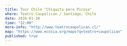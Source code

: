 ```yaml
---
title: Tour Chile "Chiquita pero Picosa"
where: Teatro Caupolican / Santiago, Chile
date: 2016-01-30
time: "22:00"
more-info: "http://www.teatrocaupolican.cl/"
map: "https://www.ecosia.org/maps?q=teatro+caupolican"
published: true
---
```

